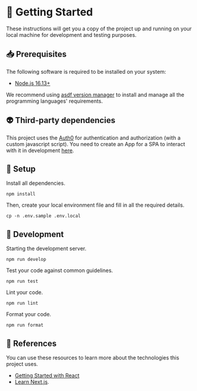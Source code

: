 [asdf-vm]: https://asdf-vm.com/
[auth0-docs]: https://auth0.com/docs/get-started/auth0-overview/create-applications

# 🚀 Getting Started

These instructions will get you a copy of the project up and running on your
local machine for development and testing purposes.

## 📥 Prerequisites

The following software is required to be installed on your system:

- [Node.js 16.13+](https://nodejs.org/en/download/)

We recommend using [asdf version manager][asdf-vm] to install and manage all the
programming languages' requirements.

## 👽 Third-party dependencies

This project uses the [Auth0](https://auth0.com/) for authentication and
authorization (with a custom javascript script). You need to create an App for
a SPA to interact with it in development [here][auth0-docs].

## 🔧 Setup

Install all dependencies.

```
npm install
```

Then, create your local environment file and fill in all the required details.

```
cp -n .env.sample .env.local
```

## 🔨 Development

Starting the development server.

```
npm run develop
```

Test your code against common guidelines.

```
npm run test
```

Lint your code.

```
npm run lint
```

Format your code.

```
npm run format
```

## 🔗 References

You can use these resources to learn more about the technologies this project
uses.

- [Getting Started with React](https://reactjs.org/docs/getting-started.html)
- [Learn Next.js](https://nextjs.org/learn).
